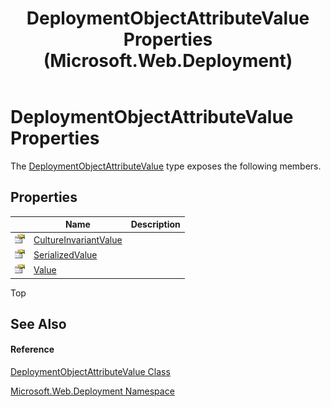 ﻿---
title: DeploymentObjectAttributeValue Properties (Microsoft.Web.Deployment)
TOCTitle: DeploymentObjectAttributeValue Properties
ms:assetid: Properties.T:Microsoft.Web.Deployment.DeploymentObjectAttributeValue
ms:mtpsurl: https://msdn.microsoft.com/en-us/library/microsoft.web.deployment.deploymentobjectattributevalue_properties(v=VS.90)
ms:contentKeyID: 22753901
ms.date: 05/02/2012
mtps_version: v=VS.90
---

# DeploymentObjectAttributeValue Properties

The [DeploymentObjectAttributeValue](deploymentobjectattributevalue-class-microsoft-web-deployment.md) type exposes the following members.

## Properties

<table>
<thead>
<tr class="header">
<th> </th>
<th>Name</th>
<th>Description</th>
</tr>
</thead>
<tbody>
<tr class="odd">
<td><img src="images/Dd565996.pubproperty(en-us,VS.90).gif" title="Public property" alt="Public property" /></td>
<td><a href="deploymentobjectattributevalue-cultureinvariantvalue-property-microsoft-web-deployment.md">CultureInvariantValue</a></td>
<td></td>
</tr>
<tr class="even">
<td><img src="images/Dd565996.pubproperty(en-us,VS.90).gif" title="Public property" alt="Public property" /></td>
<td><a href="deploymentobjectattributevalue-serializedvalue-property-microsoft-web-deployment.md">SerializedValue</a></td>
<td></td>
</tr>
<tr class="odd">
<td><img src="images/Dd565996.pubproperty(en-us,VS.90).gif" title="Public property" alt="Public property" /></td>
<td><a href="deploymentobjectattributevalue-value-property-microsoft-web-deployment.md">Value</a></td>
<td></td>
</tr>
</tbody>
</table>


Top

## See Also

#### Reference

[DeploymentObjectAttributeValue Class](deploymentobjectattributevalue-class-microsoft-web-deployment.md)

[Microsoft.Web.Deployment Namespace](microsoft-web-deployment-namespace.md)

